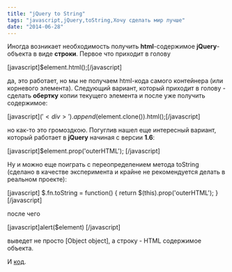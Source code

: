 ```yaml
---
title: "jQuery to String"
tags: "javascript,jQuery,toString,Хочу сделать мир лучше"
date: "2014-06-28"
---
```


Иногда возникает необходимость получить **html**\-содержимое **jQuery**\-объекта в виде **строки**. Первое что приходит в голову

\[javascript\]$element.html();\[/javascript\]

да, это работает, но мы не получаем html-кода самого контейнера (или корневого элемента). Следующий вариант, который приходит в голову - сделать **обертку** копии текущего элемента и после уже получить содержимое:

\[javascript\]$('<div>').append($element.clone()).html();\[/javascript\]

но как-то это громоздкою. Погуглив нашел еще интересный вариант, который работает в **jQuery** начиная с версии **1.6**:

\[javascript\]$element.prop('outerHTML'); \[/javascript\]

Ну и можно еще поиграть с переопределением метода toString (сделано в качестве эксперимента и крайне не рекомендуется делать в реальном проекте):

\[javascript\] $.fn.toString = function() { return $(this).prop('outerHTML'); } \[/javascript\]

после чего

\[javascript\]alert($element) \[/javascript\]

выведет не просто \[Object object\], а строку - HTML содержимое объекта.

И [код](https://jsfiddle.net/STEVER/LPPzh/ "jsfiddle").
